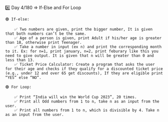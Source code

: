 4️⃣ Day 4/180 => If-Else and For Loop

    🟢 If-else:

        ✅ Two numbers are given, print the bigger number, It is given that both numbers can’t be the same.
        ✅ Age of a person is given, print Adult if his/her age is greater than 18, otherwise print Teenager.
        ✅ Take a number in input (ex n) and print the corresponding month to it. Ex: for n=1, print january, n=2, print feburary like this you need to give output. It is given that n will be greater than 0 and less than 13.
        ✅ Ticket Price Calculator: Create a program that asks the user for their age and checks if they qualify for a discounted ticket price (e.g., under 12 and over 65 get discounts), If they are eligible print “YES” else “NO”.

    🟢 For Loop:

        ✅ Print “India will win the World Cup 2023”, 20 times.
        ✅ Print all Odd numbers from 1 to n, take n as an input from the user.
        ✅ Print all numbers from 1 to n, which is divisible by 4. Take n as an input from the user.
